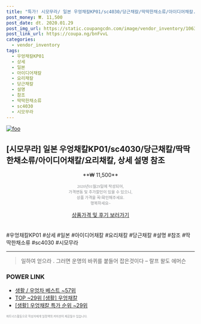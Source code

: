```yaml
--- 
title: "특가! 시모무라/ 일본 우엉채칼KP01/sc4030/당근채칼/딱딱한채소류/아이디어채칼..." 
post_money: ₩. 11,500 
post_date: dt. 2020.01.29 
post_img_url: https://static.coupangcdn.com/image/vendor_inventory/1063/a7d1e72af14cf6c505c70829423e2d8706502a215dc6ee8711ad73ab3280.jpg 
post_link_url: https://coupa.ng/bnFvvL 
categories: 
  - vendor_inventory 
tags: 
  - 우엉채칼KP01 
  - 상세 
  - 일본 
  - 아이디어채칼 
  - 요리채칼 
  - 당근채칼 
  - 설명 
  - 참조 
  - 딱딱한채소류 
  - sc4030 
  - 시모무라 
--- 
```

[![foo](https://static.coupangcdn.com/image/vendor_inventory/1063/a7d1e72af14cf6c505c70829423e2d8706502a215dc6ee8711ad73ab3280.jpg)](https://coupa.ng/bnFvvL) 

## [시모무라] 일본 우엉채칼KP01/sc4030/당근채칼/딱딱한채소류/아이디어채칼/요리채칼, 상세 설명 참조 
<p style="text-align: center;">**₩ 11,500**</p> 
<p style="text-align: center;"><span style="color: #898c8f; font-family: Georgia,Times,serif; font-size: 0.75em;">2020년01월29일에 작성되어, <br>가격변동 및 추가할인이 있을 수 있으니,<br> 상품 가격을 꼭!확인해주세요.<br>행복하세요~</span> 
</p>	 
<div markdown="0" style="text-align: center;"><a href="https://coupa.ng/bnFvvL" class="btn btn--success">상품가격 및 후기 보러가기</a></div> 
<br><br> 
  #우엉채칼KP01 #상세 #일본 #아이디어채칼 #요리채칼 #당근채칼 #설명 #참조 #딱딱한채소류 #sc4030 #시모무라 
<hr> 

> 일하여 얻으라 . 그러면 운명의 바퀴를 붙들어 잡은것이다 – 랄프 왈도 에머슨 


### POWER LINK

* <a href="https://blog.naver.com/santokki14/221777270405" target="_blank">생활 / 우엉차 베스트 ~57위</a>
* <a href="https://blog.naver.com/an0733/221789276368" target="_blank"> TOP ~29위 [생활] 우엉채칼</a>
* <a href="https://blog.naver.com/sakai111/221789276364" target="_blank"> [생활] 우엉채칼 특가 순위 ~29위</a>

<span style="color: #898c8f; font-family: Georgia,Times,serif; font-size: 0.55em;">파트너스활동으로 작성자에게 일정액의 커미션이 제공될수 있습니다.</span> 
